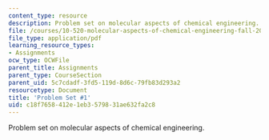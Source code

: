 ```yaml
---
content_type: resource
description: Problem set on molecular aspects of chemical engineering.
file: /courses/10-520-molecular-aspects-of-chemical-engineering-fall-2004/c18f7658412e1eb3579831ae632fa2c8_10_520_ps1.pdf
file_type: application/pdf
learning_resource_types:
- Assignments
ocw_type: OCWFile
parent_title: Assignments
parent_type: CourseSection
parent_uid: 5c7cdadf-3fd5-119d-8d6c-79fb83d293a2
resourcetype: Document
title: 'Problem Set #1'
uid: c18f7658-412e-1eb3-5798-31ae632fa2c8
---
```

Problem set on molecular aspects of chemical engineering.

